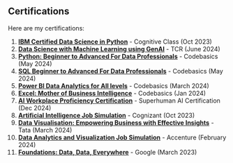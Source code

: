 ## Certifications

Here are my certifications:

1. [**IBM Certified Data Science in Python**](https://courses.cognitiveclass.ai/certificates/ff4f68058b984e59a8f2831477f14df9) - Cognitive Class (Oct 2023)
2. [**Data Science with Machine Learning using GenAI**](https://certificate.givemycertificate.com/c/a26f72d0-2534-4f19-876a-d75437c05263) - TCR (June 2024)
3. [**Python: Beginner to Advanced For Data Professionals**](https://codebasics.io/certificate/CB-48-221260) - Codebasics (May 2024)
4. [**SQL Beginner to Advanced For Data Professionals**](https://codebasics.io/certificate/CB-50-221260) - Codebasics (May 2024)
5. [**Power BI Data Analytics for All levels**](https://codebasics.io/certificate/CB-49-221260) - Codebasics (March 2024)
6. [**Excel: Mother of Business Intelligence**](https://codebasics.io/certificate/CB-51-221260) - Codebasics (Jan 2024)
7. [**AI Workplace Proficiency Certification**](https://education.superhuman.ai/certificates/nmp6erxe8j) - Superhuman AI Certification (Dec 2024)
8. [**Artificial Intelligence Job Simulation**](https://forage-uploads-prod.s3.amazonaws.com/completion-certificates/Cognizant/5N2ygyhzMWjKQmgCK_Cognizant_JvG4ekEoBzsAx5FKj_1710273580733_completion_certificate.pdf) - Cognizant (Oct 2023)
9. [**Data Visualisation: Empowering Business with Effective Insights**](https://forage-uploads-prod.s3.amazonaws.com/completion-certificates/Tata/MyXvBcppsW2FkNYCX_Tata%20Group_JvG4ekEoBzsAx5FKj_1710271946525_completion_certificate.pdf) - Tata (March 2024)
10. [**Data Analytics and Visualization Job Simulation**](https://forage-uploads-prod.s3.amazonaws.com/completion-certificates/Accenture%20North%20America/hzmoNKtzvAzXsEqx8_Accenture%20North%20America_JvG4ekEoBzsAx5FKj_1710408790243_completion_certificate.pdf) - Accenture (February 2024)
11. [**Foundations: Data, Data, Everywhere**](https://www.coursera.org/account/accomplishments/verify/PGEN7LDVYPJ6?utm_source=link&utm_medium=certificate&utm_content=cert_image&utm_campaign=sharing_cta&utm_product=course) - Google (March 2023)

